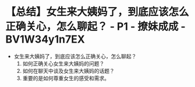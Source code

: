 # 【总结】女生来大姨妈了，到底应该怎么正确关心，怎么聊起？ - P1 - 撩妹成成 - BV1W34y1n7EX

-   女生来大姨妈了，到底应该怎么正确关心，怎么聊起？
    1.  如何正确关心女生来大姨妈的问题？
    2.  如何在聊天中谈及女生来大姨妈的话题？
    3.  重要的是如何尊重女生的感受和需求。